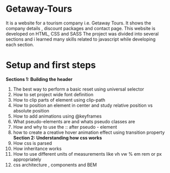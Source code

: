 # Getaway-Tours
It is a website for a tourism company i.e. Getaway Tours. It shows the company details , 
discount  packages and contact page. This website is developed on HTML, CSS and SASS
The project was divided into several sections and i learned many skills related to javascript while developing each 
section. 

# **Setup and first steps**

**Sections 1: Building the header**
1) The best way to perform a basic reset using universal selector
2) How to set project wide font definition
3) How to clip parts of element using clip-path
4) How to position an element in center and study relative position vs absolute position    
5) How to add animations using @keyframes
5) What pseudo-elements are and whats pseudo classes are 
6) How and why to use the :: after pseudo - element 
7) how to create a creative hover animation effect using transition property 
**Section 2: Understanding how css works**
1) How css is parsed 
2) How inheritance works 
3) How to use different units of measurements like vh vw % em rem or px appropriately 
4) css architecture , components and BEM 
